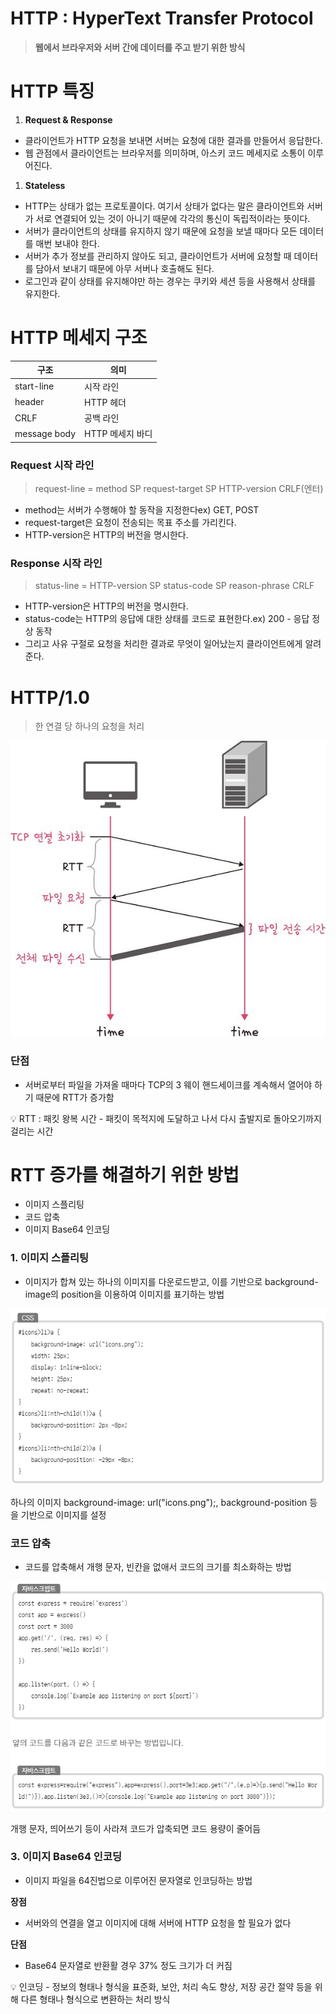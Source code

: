 # HTTP : HyperText Transfer Protocol

> **웹에서 브라우저와 서버 간에 데이터를 주고 받기 위한 방식**

# HTTP 특징

1. **Request & Response**

- 클라이언트가 HTTP 요청을 보내면 서버는 요청에 대한 결과를 만들어서 응답한다.
- 웹 관점에서 클라이언트는 브라우저를 의미하며, 아스키 코드 메세지로 소통이 이루어진다.

1. **Stateless**

- HTTP는 상태가 없는 프로토콜이다. 여기서 상태가 없다는 말은 클라이언트와 서버가 서로 연결되어 있는 것이 아니기 때문에 각각의 통신이 독립적이라는 뜻이다.
- 서버가 클라이언트의 상태를 유지하지 않기 때문에 요청을 보낼 때마다 모든 데이터를 매번 보내야 한다.
- 서버가 추가 정보를 관리하지 않아도 되고, 클라이언트가 서버에 요청할 때 데이터를 담아서 보내기 때문에 아무 서버나 호출해도 된다.
- 로그인과 같이 상태를 유지해야만 하는 경우는 쿠키와 세션 등을 사용해서 상태를 유지한다.

# HTTP 메세지 구조

| 구조         | 의미             |
| ------------ | ---------------- |
| start-line   | 시작 라인        |
| header       | HTTP 헤더        |
| CRLF         | 공백 라인        |
| message body | HTTP 메세지 바디 |

### Request 시작 라인

> request-line = method SP request-target SP HTTP-version CRLF(엔터)

- method는 서버가 수행해야 할 동작을 지정한다ex) GET, POST
- request-target은 요청이 전송되는 목표 주소를 가리킨다.
- HTTP-version은 HTTP의 버전을 명시한다.

### Response 시작 라인

> status-line = HTTP-version SP status-code SP reason-phrase CRLF

- HTTP-version은 HTTP의 버전을 명시한다.
- status-code는 HTTP의 응답에 대한 상태를 코드로 표현한다.ex) 200 - 응답 정상 동작
- 그리고 사유 구절로 요청을 처리한 결과로 무엇이 일어났는지 클라이언트에게 알려준다.

# HTTP/1.0

> 한 연결 당 하나의 요청을 처리

![RTT증가.jpg](./image/RTT증가.png)

### 단점

- 서버로부터 파일을 가져올 때마다 TCP의 3 웨이 핸드세이크를 계속해서 열어야 하기 때문에 RTT가 증가함

<aside>
💡 RTT : 패킷 왕복 시간
- 패킷이 목적지에 도달하고 나서 다시 출발지로 돌아오기까지 걸리는 시간
</aside>

# RTT 증가를 해결하기 위한 방법

- 이미지 스플리팅
- 코드 압축
- 이미지 Base64 인코딩

### 1. 이미지 스플리팅

- 이미지가 합쳐 있는 하나의 이미지를 다운로드받고, 이를 기반으로 background-image의 position을 이용하여 이미지를 표기하는 방법

![이미지스플리팅.png](./image/이미지스플리팅.png)

하나의 이미지 background-image: url("icons.png");, background-position 등을 기반으로 이미지를 설정

### 코드 압축

- 코드를 압축해서 개행 문자, 빈칸을 없애서 코드의 크기를 최소화하는 방법

![코드압축.png](./image/코드압축.png)

개행 문자, 띄어쓰기 등이 사라져 코드가 압축되면 코드 용량이 줄어듬

### 3. 이미지 Base64 인코딩

- 이미지 파일을 64진법으로 이루어진 문자열로 인코딩하는 방법

**장점**

- 서버와의 연결을 열고 이미지에 대해 서버에 HTTP 요청을 할 필요가 없다

**단점**

- Base64 문자열로 반환활 경우 37% 정도 크기가 더 커짐

<aside>
💡 인코딩
- 정보의 형태나 형식을 표준화, 보안, 처리 속도 향상, 저장 공간 절약 등을 위해 다른 형태나 형식으로 변환하는 처리 방식

</aside>
